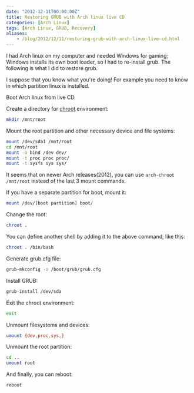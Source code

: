 ```yaml
---
date: "2012-12-11T00:00:00Z"
title: Restoring GRUB with Arch linux live CD
categories: [Arch Linux]
tags: [Arch Linux, GRUB, Recovery]
aliases:
    - /blog/2012/12/11/restoring-grub-with-arch-linux-live-cd.html
---
```


I had Arch linux on my computer and needed Windows for gaming; Windows installs its own boot loader, so I had to re-install grub. The following is what I did to restore grub.

I suppose that you know what you're doing! For example you need to know in which partition linux is installed.

Boot Arch linux from live CD.

Create a directory for [chroot](https://wiki.archlinux.org/index.php/Change_Root) environment:

```bash
mkdir /mnt/root
```

Mount the root partition and other necessary device and file systems:

```bash
mount /dev/sda1 /mnt/root
cd /mnt/root
mount -o bind /dev dev/
mount -t proc proc proc/
mount -t sysfs sys sys/
```

It seems that on newer Arch releases(2012), you can use `arch-chroot /mnt/root` instead of the last 3 mount commands.

If you have a separate partition for boot, mount it:

```bash
mount /dev/[boot partition] boot/
```

Change the root:

```bash
chroot .
```

You can define another shell by adding it to the above command, like this:

```bash
chroot . /bin/bash
```

Generate grub.cfg file:

```bash
grub-mkconfig -o /boot/grub/grub.cfg
```

Install GRUB:

```bash
grub-install /dev/sda
```

Exit the chroot environment:
```bash
exit
```

Unmount filesystems and devices:

```bash
umount {dev,proc,sys,}
```

Unmount the root partition:

```bash
cd ..
umount root
```

And finally, you can reboot:

```bash
reboot
```
